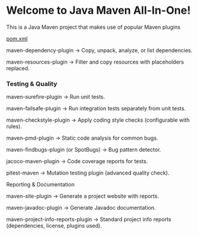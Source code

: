 # Welcome to Java Maven All-In-One!

This is a Java Maven project that makes use of popular Maven plugins  

[pom.xml](./pom.xml)  

maven-dependency-plugin → Copy, unpack, analyze, or list dependencies.

maven-resources-plugin → Filter and copy resources with placeholders replaced.

### Testing & Quality

maven-surefire-plugin → Run unit tests.

maven-failsafe-plugin → Run integration tests separately from unit tests.

maven-checkstyle-plugin → Apply coding style checks (configurable with rules).

maven-pmd-plugin → Static code analysis for common bugs.

maven-findbugs-plugin (or SpotBugs) → Bug pattern detector.

jacoco-maven-plugin → Code coverage reports for tests.

pitest-maven → Mutation testing plugin (advanced quality check).

Reporting & Documentation

maven-site-plugin → Generate a project website with reports.

maven-javadoc-plugin → Generate Javadoc documentation.

maven-project-info-reports-plugin → Standard project info reports (dependencies, license, plugins used).
